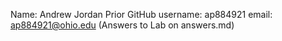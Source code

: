 Name: Andrew Jordan Prior
GitHub username: ap884921
email: ap884921@ohio.edu
(Answers to Lab on answers.md)
